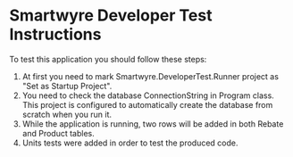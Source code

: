 # Smartwyre Developer Test Instructions

To test this application you should follow these steps:

 1. At first you need to mark Smartwyre.DeveloperTest.Runner project as "Set as Startup Project".
 2. You need to check the database ConnectionString in Program class. This project is configured to automatically create the database from scratch when you run it.
 3. While the application is running, two rows will be added in both Rebate and Product tables.
 4. Units tests were added in order to test the produced code.
